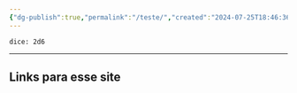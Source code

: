 ```yaml
---
{"dg-publish":true,"permalink":"/teste/","created":"2024-07-25T18:46:36.823-03:00"}
---
```



`dice: 2d6`
___
**Links para esse site**
- 